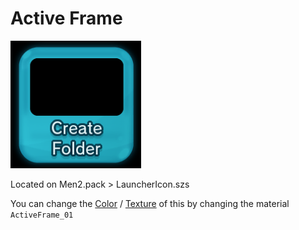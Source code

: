 # Active Frame

![image](imgs/activeframe/ag.png)

Located on Men2.pack > LauncherIcon.szs

You can change the [Color](../general/colors.md) / [Texture](../general/textures.md) of this by changing the material `ActiveFrame_01`